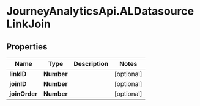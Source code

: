 # JourneyAnalyticsApi.ALDatasourceLinkJoin

## Properties

Name | Type | Description | Notes
------------ | ------------- | ------------- | -------------
**linkID** | **Number** |  | [optional] 
**joinID** | **Number** |  | [optional] 
**joinOrder** | **Number** |  | [optional] 


